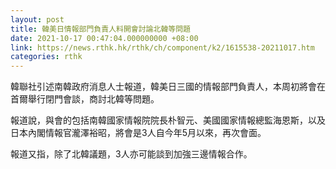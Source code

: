 ```yaml
---
layout: post
title: 韓美日情報部門負責人料開會討論北韓等問題
date: 2021-10-17 00:47:04.000000000 +08:00
link: https://news.rthk.hk/rthk/ch/component/k2/1615538-20211017.htm
categories: rthk
---
```


韓聯社引述南韓政府消息人士報道，韓美日三國的情報部門負責人，本周初將會在首爾舉行閉門會談，商討北韓等問題。

報道說，與會的包括南韓國家情報院院長朴智元、美國國家情報總監海恩斯，以及日本內閣情報官瀧澤裕昭，將會是3人自今年5月以來，再次會面。

報道又指，除了北韓議題，3人亦可能談到加強三邊情報合作。
